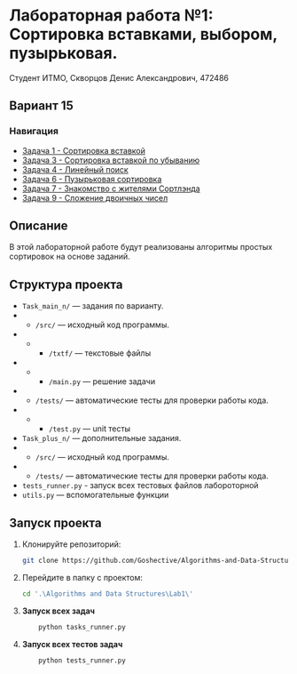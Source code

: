 # Лабораторная работа №1: Сортировка вставками, выбором, пузырьковая.

Студент ИТМО, Скворцов Денис Александрович, 472486

## Вариант 15

### Навигация
- [Задача 1 - Сортировка вставкой ](Task_main_1)
- [Задача 3 - Сортировка вставкой по убыванию](Task_plus_3)
- [Задача 4 - Линейный поиск ](Task_main_4)
- [Задача 6 - Пузырьковая сортировка ](Task_plus_6)
- [Задача 7 - Знакомство с жителями Сортлэнда ](Task_main_7)
- [Задача 9 - Сложение двоичных чисел ](Task_plus_9)

## Описание
В этой лабораторной работе будут реализованы алгоритмы простых сортировок на основе заданий.

## Структура проекта
- `Task_main_n/` — задания по варианту.
- - `/src/` — исходный код программы.
- - - `/txtf/` — текстовые файлы
- - - `/main.py` — решение задачи
- - `/tests/` — автоматические тесты для проверки работы кода.
- - - `/test.py` — unit тесты
- `Task_plus_n/` — дополнительные задания.
- - `/src/` — исходный код программы.
- - `/tests/` — автоматические тесты для проверки работы кода.
- `tests_runner.py` - запуск всех тестовых файлов лабороторной
- `utils.py` — вспомогательные функции

## Запуск проекта
1. Клонируйте репозиторий:
   ```bash
   git clone https://github.com/Goshective/Algorithms-and-Data-Structures
   ```

2. Перейдите в папку с проектом:
   ```bash
   cd '.\Algorithms and Data Structures\Lab1\'
   ```

3. **Запуск всех задач**
    ```bash
        python tasks_runner.py
    ```

4. **Запуск всех тестов задач**
    ```bash
        python tests_runner.py